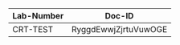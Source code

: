Lab-Number           |Doc-ID
---------------------|--------------------
CRT-TEST    |RyggdEwwjZjrtuVuwOGE

